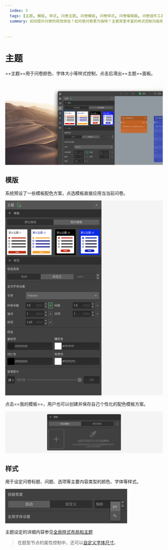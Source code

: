 ```yaml
---
  index: 3
  tags: [主题, 模版, 样式, 问卷主题, 问卷模版, 问卷样式, 问卷编辑器, 问卷组件工具栏, 问卷编辑器操作界面]
  summary: 如何提升问卷的视觉体验？如何使问卷更为独特？主题库里丰富的样式控制功能和预设主题，一定能为您的问卷添彩。


---
```







# 主题

==主题==用于问卷颜色、字体大小等样式控制，点击后滑出==主题==面板。

<img src='../assets/03components/03theme/theme-cn.jpg'>

## 模版

系统预设了一些模板配色方案，点选模板直接应用当当前问卷。

<img src='../assets/03components/03theme/standard-theme.png'>

点击==我的模板==，用户也可以创建并保存自己个性化的配色模板方案。

<img src='../assets/03components/03theme/my-theme.png'>

## 样式

用于设定问卷标题、问题、选项等主要内容类型的颜色、字体等样式。

<img src='../assets/03components/03theme/containerunit.jpg'>

主题设定的详细内容参见[全局样式布局和主题](../../12layoutAndTheme/globalLayoutAndTheme.md)

> 在题型节点的属性控制中，还可以[自定义字体尺寸](../../12layoutAndTheme/01questionLayoutSetting/02userdefinedFontSize.md)。

